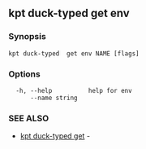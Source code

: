 ## kpt duck-typed  get env



### Synopsis



```
kpt duck-typed  get env NAME [flags]
```

### Options

```
  -h, --help          help for env
      --name string   
```

### SEE ALSO

* [kpt duck-typed  get](kpt_duck-typed__get.md)	 - 

